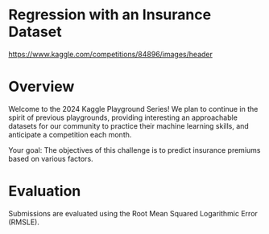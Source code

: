 # Regression with an Insurance Dataset
https://www.kaggle.com/competitions/84896/images/header

# Overview
Welcome to the 2024 Kaggle Playground Series! We plan to continue in the spirit of previous playgrounds, providing interesting an approachable datasets for our community to practice their machine learning skills, and anticipate a competition each month.

Your goal: The objectives of this challenge is to predict insurance premiums based on various factors.

# Evaluation
Submissions are evaluated using the Root Mean Squared Logarithmic Error (RMSLE).
